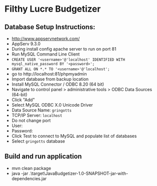# Filthy Lucre Budgetizer

## Database Setup Instructions:
- http://www.appservnetwork.com/
- AppServ 9.3.0
- During install config apache server to run on port 81
- Run MySQL Command Line Client
- `CREATE USER '<username>'@'localhost' IDENTIFIED WITH mysql_native_password BY '<password>';`
- `GRANT ALL ON *.* TO '<username>'@'localhost';`
- go to http://localhost:81/phpmyadmin
- Import database from backup location
- Install MySQL Connector / ODBC 8.20 (64 bit)
- Navigate to control panel > administrative tools > ODBC Data Sources (64-bit)
- Click "Add"
- Select MySQL ODBC X.0 Unicode Driver
- Data Source Name: `gringotts`
- TCP/IP Server: `localhost`
- Do not change port
- User: <username>
- Password: <password>
- Click Test to connect to MySQL and populate list of databases
- Select `gringotts` database

## Build and run application
- mvn clean package
- java -jar .\target\JavaBudgetizer-1.0-SNAPSHOT-jar-with-dependencies.jar